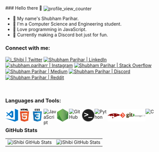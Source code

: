 <!DOCTYPE html>
<html lang="en">
<head>
    <style>
    a: {
        text-decoration: none;
    }
    </style>
</head>
<body>
### Hello there 👋 <img src="https://komarev.com/ghpvc/?username=iShibi&style=flat-square" alt="profile_view_counter" align="center" />

- 👦 My name's Shubham Parihar.
- 📜 I'm a Computer Science and Engineering student.
- 💖 Love programming in JavaScript.
- 🤖 Currently making a Discord bot just for fun.

### Connect with me:

<a href='https://twitter.com/i_Shibi' title='Twitter'><img align='center' alt='i_Shibi | Twitter' height='50px' width='50px' src='https://github.com/iShibi/storage/blob/master/iShibi_assets/social_media_icons/twitter.png' /></a>
<a href='https://www.linkedin.com/in/shubhamparihar202/' title='LinkedIn'><img align='center' alt='Shubham Parihar | LinkedIn' height='50px' width='50px' src='https://github.com/iShibi/storage/blob/master/iShibi_assets/social_media_icons/linkedin.png' /></a>
<a href='https://www.instagram.com/shubham.pariharr/' title='Instagram'><img align='center' alt='shubham.pariharr | Instagram' height='50px' width='50px' src='https://github.com/iShibi/storage/blob/master/iShibi_assets/social_media_icons/instagram.png' /></a>
<a href='https://stackoverflow.com/users/13809941/shubham-parihar?tab=profile' title='Stack Overflow'><img align='center' alt='Shubham Parihar | Stack Overflow' height='50px' width='50px' src='https://github.com/iShibi/storage/blob/master/iShibi_assets/social_media_icons/stack_overflow.png' /></a>
<a href='https://medium.com/@shubhamparihar' title='Medium'><img align='center' alt='Shubham Parihar | Medium' height='50' width='50px' src='https://github.com/iShibi/storage/blob/master/iShibi_assets/social_media_icons/medium.png' /></a>
<a href='https://discord.com/users/620567262004248596' title='Discord'><img align='center' alt='Shubham Parihar | Discord' height='50px' width='50px' src='https://github.com/iShibi/storage/blob/master/iShibi_assets/social_media_icons/discord.png' /></a>
<a href='https://www.reddit.com/user/i_Shibi' title='Reddit'><img align='center' alt='Shubham Parihar | Reddit' height='50px' width='50px' src='https://github.com/iShibi/storage/blob/master/iShibi_assets/social_media_icons/reddit.png' /></a>

<br/>

### Languages and Tools:

<img align="left" alt="Visual Studio Code" width="40px" src="https://raw.githubusercontent.com/github/explore/80688e429a7d4ef2fca1e82350fe8e3517d3494d/topics/visual-studio-code/visual-studio-code.png" />
<img align="left" alt="HTML5" width="40px" src="https://raw.githubusercontent.com/github/explore/80688e429a7d4ef2fca1e82350fe8e3517d3494d/topics/html/html.png" />
<img align="left" alt="CSS3" width="40px" src="https://raw.githubusercontent.com/github/explore/80688e429a7d4ef2fca1e82350fe8e3517d3494d/topics/css/css.png" />
<img align="left" alt="JavaScript" width="40px" src="https://img.icons8.com/dusk/64/000000/javascript-logo.png" />
<img align="left" alt="Node.js" width="40px" src="https://raw.githubusercontent.com/github/explore/80688e429a7d4ef2fca1e82350fe8e3517d3494d/topics/nodejs/nodejs.png" />
<img align="left" alt="GitHub" width="40px" src="https://img.icons8.com/dusk/64/000000/github.png" />
<img align="left" alt="Terminal" width="40px" src="https://raw.githubusercontent.com/github/explore/80688e429a7d4ef2fca1e82350fe8e3517d3494d/topics/terminal/terminal.png" />
<img align="left" alt="Python" width="40px" src="https://img.icons8.com/dusk/64/000000/python.png" />
<img align="left" alt="Mongoose" width="40px" src="https://raw.githubusercontent.com/github/explore/80688e429a7d4ef2fca1e82350fe8e3517d3494d/topics/mongoose/mongoose.png" />
<img align="left" alt="Git" width="40px" src="https://raw.githubusercontent.com/github/explore/80688e429a7d4ef2fca1e82350fe8e3517d3494d/topics/git/git.png" />
<img align="left" alt="MongoDB" width="40px" src="https://raw.githubusercontent.com/github/explore/80688e429a7d4ef2fca1e82350fe8e3517d3494d/topics/mongodb/mongodb.png" />
<img align="left" alt="C" width="40px" src="https://img.icons8.com/dusk/64/000000/c-programming.png" />


<br/><br/>

### GitHub Stats

<table>
    <tr>
        <td align="left" style="padding=0;width=0;">
            <img align="left" alt="iShibi GitHub Stats" src="https://github-readme-stats.ishibi.vercel.app/api?username=iShibi&show_icons=true&hide_border=true&count_private=true" />
        </td>
        <td align="right" style="padding=0;width=0;">
            <img align="right" alt="iShibi GitHub Stats" src="https://github-readme-stats.ishibi.vercel.app/api/top-langs/?username=iShibi&&layout=compact&show_icons=true&title_color=4F8CC9&text_color=9f9f9f&bg_color=00000000&hide_border=true&icon_color=00000000&langs_count=10&count_private=true" />
        </td>
    </tr>
</table>
</body>
</html>